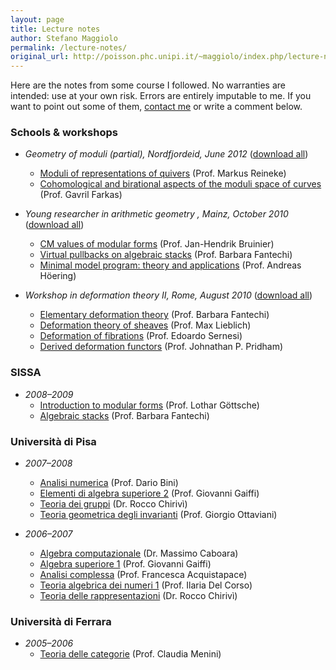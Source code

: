 ```yaml
---
layout: page
title: Lecture notes
author: Stefano Maggiolo
permalink: /lecture-notes/
original_url: http://poisson.phc.unipi.it/~maggiolo/index.php/lecture-notes/
---
```

Here are the notes from some course I followed. No warranties are intended: use at your own risk. Errors are entirely imputable to me. If you want to point out some of them, [contact me][1] or write a comment below.

### Schools & workshops

  * *Geometry of moduli (partial), Nordfjordeid, June 2012* ([download all][2])
    * [Moduli of representations of quivers][3] (Prof. Markus Reineke)
    * [Cohomological and birational aspects of the moduli space of curves][4] (Prof. Gavril Farkas)

  * *Young researcher in arithmetic geometry , Mainz, October 2010* ([download all][5])
    * [CM values of modular forms][6] (Prof. Jan-Hendrik Bruinier)
    * [Virtual pullbacks on algebraic stacks][7] (Prof. Barbara Fantechi)
    * [Minimal model program: theory and applications][8] (Prof. Andreas Höering)

  * *Workshop in deformation theory II, Rome, August 2010* ([download all][9])
    * [Elementary deformation theory][10] (Prof. Barbara Fantechi)
    * [Deformation theory of sheaves][11] (Prof. Max Lieblich)
    * [Deformation of fibrations][12] (Prof. Edoardo Sernesi)
    * [Derived deformation functors][13] (Prof. Johnathan P. Pridham)

### SISSA

  * *2008&ndash;2009*
    * [Introduction to modular forms][14] (Prof. Lothar Göttsche)
    * [Algebraic stacks][15] (Prof. Barbara Fantechi)

### Università di Pisa

  * *2007&ndash;2008*
    * [Analisi numerica][16] (Prof. Dario Bini)
    * [Elementi di algebra superiore 2][17] (Prof. Giovanni Gaiffi)
    * [Teoria dei gruppi][18] (Dr. Rocco Chirivì)
    * [Teoria geometrica degli invarianti][19] (Prof. Giorgio Ottaviani)

  * *2006&ndash;2007*
    * [Algebra computazionale][20] (Dr. Massimo Caboara)
    * [Algebra superiore 1][21] (Prof. Giovanni Gaiffi)
    * [Analisi complessa][22] (Prof. Francesca Acquistapace)
    * [Teoria algebrica dei numeri 1][23] (Prof. Ilaria Del Corso)
    * [Teoria delle rappresentazioni][24] (Dr. Rocco Chirivì)

### Università di Ferrara

  * *2005&ndash;2006*
      * [Teoria delle categorie][25] (Prof. Claudia Menini)

 [1]: mailto:ste@poormansmath.net
 [2]: /docs/GM.zip
 [3]: /docs/GM_Reineke.pdf
 [4]: /docs/GM_Farkas.pdf
 [5]: /docs/YRAAG.zip
 [6]: /docs/YRAAG_Bruinier.pdf
 [7]: /docs/YRAAG_Fantechi.pdf
 [8]: /docs/YRAAG_Hoering.pdf
 [9]: /docs/WDTII.zip
 [10]: /docs/WDTII_Fantechi.pdf
 [11]: /docs/WDTII_Lieblich.pdf
 [12]: /docs/WDTII_Sernesi.pdf
 [13]: /docs/WDTII_Pridham.pdf
 [14]: /docs/introduction_to_modular_forms.pdf
 [15]: /docs/algebraic_stacks.pdf
 [16]: /docs/analisi_numerica.pdf
 [17]: /docs/elementi_di_algebra_superiore_2.pdf
 [18]: /docs/teoria_dei_gruppi.pdf
 [19]: /docs/teoria_geometrica_degli_invarianti.pdf
 [20]: /docs/algebra_computazionale.pdf
 [21]: /docs/algebra_superiore_1.pdf
 [22]: /docs/analisi_complessa.pdf
 [23]: /docs/teoria_algebrica_dei_numeri_1.pdf
 [24]: /docs/teoria_delle_rappresentazioni.pdf
 [25]: /docs/teoria_delle_categorie.pdf
